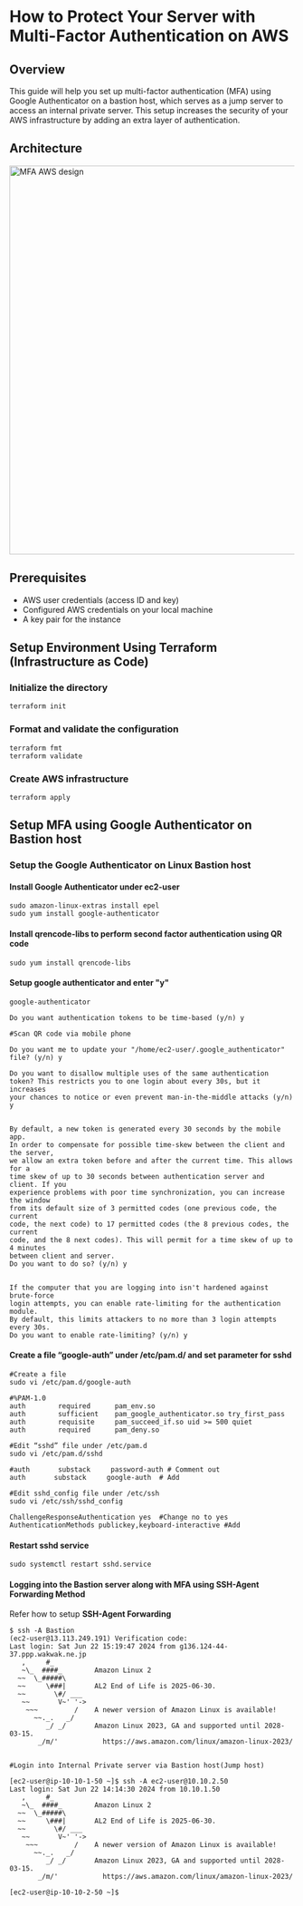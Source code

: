 # How to Protect Your Server with Multi-Factor Authentication on AWS

## Overview

This guide will help you set up multi-factor authentication (MFA) using Google Authenticator on a bastion host, which serves as a jump server to access an internal private server. This setup increases the security of your AWS infrastructure by adding an extra layer of authentication.

## Architecture
<img width="686" alt="MFA AWS design" src="https://github.com/user-attachments/assets/4dbdcfdd-0b47-417e-ac52-01b848dfdf92">



## Prerequisites

- AWS user credentials (access ID and key)
- Configured AWS credentials on your local machine
- A key pair for the instance

## Setup Environment Using Terraform (Infrastructure as Code)

### Initialize the directory
```
terraform init
```

### Format and validate the configuration
```
terraform fmt
terraform validate
```

### Create AWS infrastructure
```
terraform apply
```

## Setup MFA using Google Authenticator on Bastion host

### Setup the Google Authenticator on Linux Bastion host

#### Install Google Authenticator under ec2-user
```
sudo amazon-linux-extras install epel
sudo yum install google-authenticator
```

#### Install qrencode-libs to perform second factor authentication using QR code
```
sudo yum install qrencode-libs
```

#### Setup google authenticator and enter "y"
```
google-authenticator
```
```
Do you want authentication tokens to be time-based (y/n) y

#Scan QR code via mobile phone

Do you want me to update your "/home/ec2-user/.google_authenticator" file? (y/n) y

Do you want to disallow multiple uses of the same authentication
token? This restricts you to one login about every 30s, but it increases
your chances to notice or even prevent man-in-the-middle attacks (y/n) y


By default, a new token is generated every 30 seconds by the mobile app.
In order to compensate for possible time-skew between the client and the server,
we allow an extra token before and after the current time. This allows for a
time skew of up to 30 seconds between authentication server and client. If you
experience problems with poor time synchronization, you can increase the window
from its default size of 3 permitted codes (one previous code, the current
code, the next code) to 17 permitted codes (the 8 previous codes, the current
code, and the 8 next codes). This will permit for a time skew of up to 4 minutes
between client and server.
Do you want to do so? (y/n) y


If the computer that you are logging into isn't hardened against brute-force
login attempts, you can enable rate-limiting for the authentication module.
By default, this limits attackers to no more than 3 login attempts every 30s.
Do you want to enable rate-limiting? (y/n) y
```

#### Create a file “google-auth” under /etc/pam.d/ and set parameter for sshd
```
#Create a file
sudo vi /etc/pam.d/google-auth

#%PAM-1.0
auth        required      pam_env.so
auth        sufficient    pam_google_authenticator.so try_first_pass
auth        requisite     pam_succeed_if.so uid >= 500 quiet
auth        required      pam_deny.so

#Edit “sshd” file under /etc/pam.d
sudo vi /etc/pam.d/sshd

#auth       substack     password-auth # Comment out
auth       substack     google-auth  # Add

#Edit sshd_config file under /etc/ssh
sudo vi /etc/ssh/sshd_config

ChallengeResponseAuthentication yes  #Change no to yes
AuthenticationMethods publickey,keyboard-interactive #Add
```

#### Restart sshd service
```
sudo systemctl restart sshd.service
```

#### Logging into the Bastion server along with MFA using SSH-Agent Forwarding Method
Refer how to setup **SSH-Agent Forwarding**
```
$ ssh -A Bastion                          
(ec2-user@13.113.249.191) Verification code: 
Last login: Sat Jun 22 15:19:47 2024 from g136.124-44-37.ppp.wakwak.ne.jp
   ,     #_
   ~\_  ####_        Amazon Linux 2
  ~~  \_#####\
  ~~     \###|       AL2 End of Life is 2025-06-30.
  ~~       \#/ ___
   ~~       V~' '->
    ~~~         /    A newer version of Amazon Linux is available!
      ~~._.   _/
         _/ _/       Amazon Linux 2023, GA and supported until 2028-03-15.
       _/m/'           https://aws.amazon.com/linux/amazon-linux-2023/


#Login into Internal Private server via Bastion host(Jump host)

[ec2-user@ip-10-10-1-50 ~]$ ssh -A ec2-user@10.10.2.50
Last login: Sat Jun 22 14:14:30 2024 from 10.10.1.50
   ,     #_
   ~\_  ####_        Amazon Linux 2
  ~~  \_#####\
  ~~     \###|       AL2 End of Life is 2025-06-30.
  ~~       \#/ ___
   ~~       V~' '->
    ~~~         /    A newer version of Amazon Linux is available!
      ~~._.   _/
         _/ _/       Amazon Linux 2023, GA and supported until 2028-03-15.
       _/m/'           https://aws.amazon.com/linux/amazon-linux-2023/

[ec2-user@ip-10-10-2-50 ~]$ 
```
